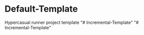 # Default-Template
Hypercasual runner project template
"# Incremental-Template" 
"# Incremental-Template" 
